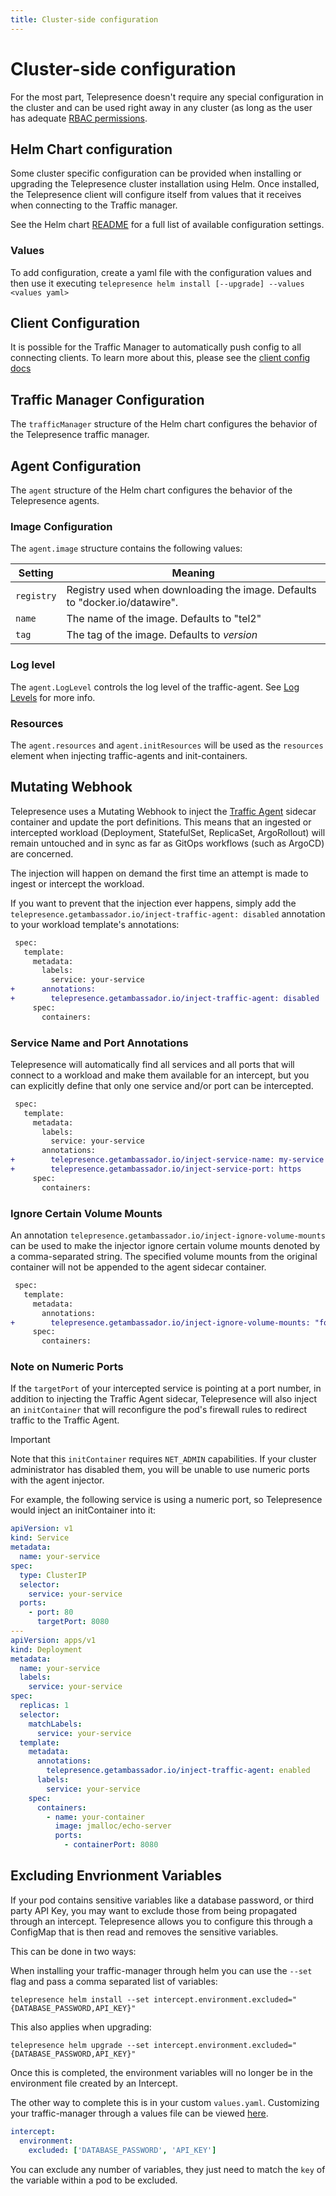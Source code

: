 ```yaml
---
title: Cluster-side configuration
---
```

# Cluster-side configuration

For the most part, Telepresence doesn't require any special
configuration in the cluster and can be used right away in any
cluster (as long as the user has adequate [RBAC permissions](rbac.md).

## Helm Chart configuration
Some cluster specific configuration can be provided when installing
or upgrading the Telepresence cluster installation using Helm. Once
installed, the Telepresence client will configure itself from values
that it receives when connecting to the Traffic manager.

See the Helm chart [README](https://artifacthub.io/packages/helm/telepresence-oss/telepresence-oss/$version$)
for a full list of available configuration settings.

### Values
To add configuration, create a yaml file with the configuration values and then use it executing `telepresence helm install [--upgrade] --values <values yaml>`

## Client Configuration

It is possible for the Traffic Manager to automatically push config to all
connecting clients. To learn more about this, please see the [client config docs](config.md#global-configuration)

## Traffic Manager Configuration

The `trafficManager` structure of the Helm chart configures the behavior of the Telepresence traffic manager.

## Agent Configuration

The `agent` structure of the Helm chart configures the behavior of the Telepresence agents.

### Image Configuration

The `agent.image` structure contains the following values:

| Setting    | Meaning                                                                     |
|------------|-----------------------------------------------------------------------------|
| `registry` | Registry used when downloading the image. Defaults to "docker.io/datawire". |
| `name`     | The name of the image. Defaults to "tel2"                                   |
| `tag`      | The tag of the image. Defaults to $version$                                 |

### Log level

The `agent.LogLevel` controls the log level of the traffic-agent. See [Log Levels](config.md#log-levels) for more info.

### Resources

The `agent.resources` and `agent.initResources` will be used as the `resources` element when injecting traffic-agents and init-containers.

## Mutating Webhook

Telepresence uses a Mutating Webhook to inject the [Traffic Agent](architecture.md#traffic-agent) sidecar container and update the
port definitions. This means that an ingested or intercepted workload (Deployment, StatefulSet, ReplicaSet, ArgoRollout) will remain untouched
and in sync as far as GitOps workflows (such as ArgoCD) are concerned.

The injection will happen on demand the first time an attempt is made to ingest or intercept the workload.

If you want to prevent that the injection ever happens, simply add the `telepresence.getambassador.io/inject-traffic-agent: disabled`
annotation to your workload template's annotations:

```diff
 spec:
   template:
     metadata:
       labels:
         service: your-service
+      annotations:
+        telepresence.getambassador.io/inject-traffic-agent: disabled
     spec:
       containers:
```

### Service Name and Port Annotations

Telepresence will automatically find all services and all ports that will connect to a workload and make them available
for an intercept, but you can explicitly define that only one service and/or port can be intercepted.

```diff
 spec:
   template:
     metadata:
       labels:
         service: your-service
       annotations:
+        telepresence.getambassador.io/inject-service-name: my-service
+        telepresence.getambassador.io/inject-service-port: https
     spec:
       containers:
```

### Ignore Certain Volume Mounts

An annotation `telepresence.getambassador.io/inject-ignore-volume-mounts` can be used to make the injector ignore certain volume mounts denoted by a comma-separated string. The specified volume mounts from the original container will not be appended to the agent sidecar container.

```diff
 spec:
   template:
     metadata:
       annotations:
+        telepresence.getambassador.io/inject-ignore-volume-mounts: "foo,bar"
     spec:
       containers:
```

### Note on Numeric Ports

If the `targetPort` of your intercepted service is pointing at a port number, in addition to
injecting the Traffic Agent sidecar, Telepresence will also inject an `initContainer` that will
reconfigure the pod's firewall rules to redirect traffic to the Traffic Agent.

> [!IMPORTANT]
> Note that this `initContainer` requires `NET_ADMIN` capabilities. If your cluster administrator has disabled them, you will be unable to use numeric ports with the agent injector.

For example, the following service is using a numeric port, so Telepresence would inject an initContainer into it:
```yaml
apiVersion: v1
kind: Service
metadata:
  name: your-service
spec:
  type: ClusterIP
  selector:
    service: your-service
  ports:
    - port: 80
      targetPort: 8080
---
apiVersion: apps/v1
kind: Deployment
metadata:
  name: your-service
  labels:
    service: your-service
spec:
  replicas: 1
  selector:
    matchLabels:
      service: your-service
  template:
    metadata:
      annotations:
        telepresence.getambassador.io/inject-traffic-agent: enabled
      labels:
        service: your-service
    spec:
      containers:
        - name: your-container
          image: jmalloc/echo-server
          ports:
            - containerPort: 8080
```

## Excluding Envrionment Variables

If your pod contains sensitive variables like a database password, or third party API Key, you may want to exclude those from being propagated through an intercept.
Telepresence allows you to configure this through a ConfigMap that is then read and removes the sensitive variables. 

This can be done in two ways: 

When installing your traffic-manager through helm you can use the `--set` flag and pass a comma separated list of variables:

`telepresence helm install --set intercept.environment.excluded="{DATABASE_PASSWORD,API_KEY}"`

This also applies when upgrading:

`telepresence helm upgrade --set intercept.environment.excluded="{DATABASE_PASSWORD,API_KEY}"`

Once this is completed, the environment variables will no longer be in the environment file created by an Intercept.

The other way to complete this is in your custom `values.yaml`. Customizing your traffic-manager through a values file can be viewed [here](../install/manager.md).

```yaml
intercept:
  environment:
    excluded: ['DATABASE_PASSWORD', 'API_KEY']
```

You can exclude any number of variables, they just need to match the `key` of the variable within a pod to be excluded.
